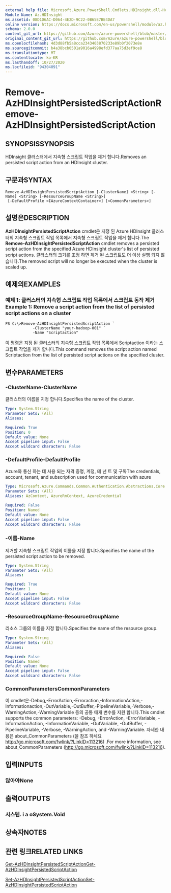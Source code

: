 ```yaml
---
external help file: Microsoft.Azure.PowerShell.Cmdlets.HDInsight.dll-Help.xml
Module Name: Az.HDInsight
ms.assetid: 08D1D6AC-D064-4E2D-9C22-0B65E7BE4DA7
online version: https://docs.microsoft.com/en-us/powershell/module/az.hdinsight/remove-azhdinsightpersistedscriptaction
schema: 2.0.0
content_git_url: https://github.com/Azure/azure-powershell/blob/master/src/HDInsight/HDInsight/help/Remove-AzHDInsightPersistedScriptAction.md
original_content_git_url: https://github.com/Azure/azure-powershell/blob/master/src/HDInsight/HDInsight/help/Remove-AzHDInsightPersistedScriptAction.md
ms.openlocfilehash: 4d3d88fb5a8cca2343403870233e89b0f2073e8e
ms.sourcegitcommit: b4a38bcb0501a9016a4998efd377aa75d3ef9ce8
ms.translationtype: MT
ms.contentlocale: ko-KR
ms.lasthandoff: 10/27/2020
ms.locfileid: "94304091"
---
```

# <span data-ttu-id="8a863-101">Remove-AzHDInsightPersistedScriptAction</span><span class="sxs-lookup"><span data-stu-id="8a863-101">Remove-AzHDInsightPersistedScriptAction</span></span>

## <span data-ttu-id="8a863-102">SYNOPSIS</span><span class="sxs-lookup"><span data-stu-id="8a863-102">SYNOPSIS</span></span>
<span data-ttu-id="8a863-103">HDInsight 클러스터에서 지속형 스크립트 작업을 제거 합니다.</span><span class="sxs-lookup"><span data-stu-id="8a863-103">Removes an persisted script action from an HDInsight cluster.</span></span>

## <span data-ttu-id="8a863-104">구문과</span><span class="sxs-lookup"><span data-stu-id="8a863-104">SYNTAX</span></span>

```
Remove-AzHDInsightPersistedScriptAction [-ClusterName] <String> [-Name] <String> [-ResourceGroupName <String>]
 [-DefaultProfile <IAzureContextContainer>] [<CommonParameters>]
```

## <span data-ttu-id="8a863-105">설명은</span><span class="sxs-lookup"><span data-stu-id="8a863-105">DESCRIPTION</span></span>
<span data-ttu-id="8a863-106">**AzHDInsightPersistedScriptAction** cmdlet은 지정 된 Azure HDInsight 클러스터의 지속형 스크립트 작업 목록에서 지속형 스크립트 작업을 제거 합니다.</span><span class="sxs-lookup"><span data-stu-id="8a863-106">The **Remove-AzHDInsightPersistedScriptAction** cmdlet removes a persisted script action from the specified Azure HDInsight cluster's list of persisted script actions.</span></span>
<span data-ttu-id="8a863-107">클러스터의 크기를 조정 하면 제거 된 스크립트도 더 이상 실행 되지 않습니다.</span><span class="sxs-lookup"><span data-stu-id="8a863-107">The removed script will no longer be executed when the cluster is scaled up.</span></span>

## <span data-ttu-id="8a863-108">예제의</span><span class="sxs-lookup"><span data-stu-id="8a863-108">EXAMPLES</span></span>

### <span data-ttu-id="8a863-109">예제 1: 클러스터의 지속형 스크립트 작업 목록에서 스크립트 동작 제거</span><span class="sxs-lookup"><span data-stu-id="8a863-109">Example 1: Remove a script action from the list of persisted script actions on a cluster</span></span>
```
PS C:\>Remove-AzHDInsightPersistedScriptAction `
            -ClusterName "your-hadoop-001" `
            -Name "Scriptaction"
```

<span data-ttu-id="8a863-110">이 명령은 지정 된 클러스터의 지속형 스크립트 작업 목록에서 Scriptaction 이라는 스크립트 작업을 제거 합니다.</span><span class="sxs-lookup"><span data-stu-id="8a863-110">This command removes the script action named Scriptaction from the list of persisted script actions on the specified cluster.</span></span>

## <span data-ttu-id="8a863-111">변수</span><span class="sxs-lookup"><span data-stu-id="8a863-111">PARAMETERS</span></span>

### <span data-ttu-id="8a863-112">-ClusterName</span><span class="sxs-lookup"><span data-stu-id="8a863-112">-ClusterName</span></span>
<span data-ttu-id="8a863-113">클러스터의 이름을 지정 합니다.</span><span class="sxs-lookup"><span data-stu-id="8a863-113">Specifies the name of the cluster.</span></span>

```yaml
Type: System.String
Parameter Sets: (All)
Aliases:

Required: True
Position: 0
Default value: None
Accept pipeline input: False
Accept wildcard characters: False
```

### <span data-ttu-id="8a863-114">-DefaultProfile</span><span class="sxs-lookup"><span data-stu-id="8a863-114">-DefaultProfile</span></span>
<span data-ttu-id="8a863-115">Azure와 통신 하는 데 사용 되는 자격 증명, 계정, 테 넌 트 및 구독</span><span class="sxs-lookup"><span data-stu-id="8a863-115">The credentials, account, tenant, and subscription used for communication with azure</span></span>

```yaml
Type: Microsoft.Azure.Commands.Common.Authentication.Abstractions.Core.IAzureContextContainer
Parameter Sets: (All)
Aliases: AzContext, AzureRmContext, AzureCredential

Required: False
Position: Named
Default value: None
Accept pipeline input: False
Accept wildcard characters: False
```

### <span data-ttu-id="8a863-116">-이름</span><span class="sxs-lookup"><span data-stu-id="8a863-116">-Name</span></span>
<span data-ttu-id="8a863-117">제거할 지속형 스크립트 작업의 이름을 지정 합니다.</span><span class="sxs-lookup"><span data-stu-id="8a863-117">Specifies the name of the persisted script action to be removed.</span></span>

```yaml
Type: System.String
Parameter Sets: (All)
Aliases:

Required: True
Position: 1
Default value: None
Accept pipeline input: False
Accept wildcard characters: False
```

### <span data-ttu-id="8a863-118">-ResourceGroupName</span><span class="sxs-lookup"><span data-stu-id="8a863-118">-ResourceGroupName</span></span>
<span data-ttu-id="8a863-119">리소스 그룹의 이름을 지정 합니다.</span><span class="sxs-lookup"><span data-stu-id="8a863-119">Specifies the name of the resource group.</span></span>

```yaml
Type: System.String
Parameter Sets: (All)
Aliases:

Required: False
Position: Named
Default value: None
Accept pipeline input: False
Accept wildcard characters: False
```

### <span data-ttu-id="8a863-120">CommonParameters</span><span class="sxs-lookup"><span data-stu-id="8a863-120">CommonParameters</span></span>
<span data-ttu-id="8a863-121">이 cmdlet은-Debug,-ErrorAction,-Erroraction,-InformationAction,-Informationaction,-OutVariable,-OutBuffer,-PipelineVariable,-Verbose,-WarningAction,-WarningVariable 등의 공통 매개 변수를 지원 합니다.</span><span class="sxs-lookup"><span data-stu-id="8a863-121">This cmdlet supports the common parameters: -Debug, -ErrorAction, -ErrorVariable, -InformationAction, -InformationVariable, -OutVariable, -OutBuffer, -PipelineVariable, -Verbose, -WarningAction, and -WarningVariable.</span></span> <span data-ttu-id="8a863-122">자세한 내용은 about_CommonParameters (을 참조 하세요 http://go.microsoft.com/fwlink/?LinkID=113216) .</span><span class="sxs-lookup"><span data-stu-id="8a863-122">For more information, see about_CommonParameters (http://go.microsoft.com/fwlink/?LinkID=113216).</span></span>

## <span data-ttu-id="8a863-123">입력</span><span class="sxs-lookup"><span data-stu-id="8a863-123">INPUTS</span></span>

### <span data-ttu-id="8a863-124">않아야</span><span class="sxs-lookup"><span data-stu-id="8a863-124">None</span></span>

## <span data-ttu-id="8a863-125">출력</span><span class="sxs-lookup"><span data-stu-id="8a863-125">OUTPUTS</span></span>

### <span data-ttu-id="8a863-126">시스템. i a o</span><span class="sxs-lookup"><span data-stu-id="8a863-126">System.Void</span></span>

## <span data-ttu-id="8a863-127">상속자</span><span class="sxs-lookup"><span data-stu-id="8a863-127">NOTES</span></span>

## <span data-ttu-id="8a863-128">관련 링크</span><span class="sxs-lookup"><span data-stu-id="8a863-128">RELATED LINKS</span></span>

[<span data-ttu-id="8a863-129">Get-AzHDInsightPersistedScriptAction</span><span class="sxs-lookup"><span data-stu-id="8a863-129">Get-AzHDInsightPersistedScriptAction</span></span>](./Get-AzHDInsightPersistedScriptAction.md)

[<span data-ttu-id="8a863-130">Set-AzHDInsightPersistedScriptAction</span><span class="sxs-lookup"><span data-stu-id="8a863-130">Set-AzHDInsightPersistedScriptAction</span></span>](./Set-AzHDInsightPersistedScriptAction.md)


